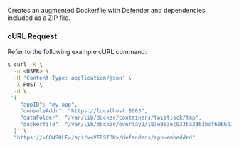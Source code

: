 Creates an augmented Dockerfile with Defender and dependencies included as a ZIP file.

### cURL Request

Refer to the following example cURL command:

```bash
$ curl -k \
  -u <USER> \
  -H 'Content-Type: application/json' \
  -X POST \
  -d \
 '{
    "appID": "my-app",
    "consoleAddr": "https://localhost:8083",
    "dataFolder": "/var/lib/docker/containers/twistlock/tmp",
    "dockerfile": "/var/lib/docker/overlay2/183e9e3ec933ba2363bcf6066b7605d99bfcf4dce84f72eeeba0f616c679cf48"
  }' \
  "https://<CONSOLE>/api/v<VERSION>/defenders/app-embedded"
```